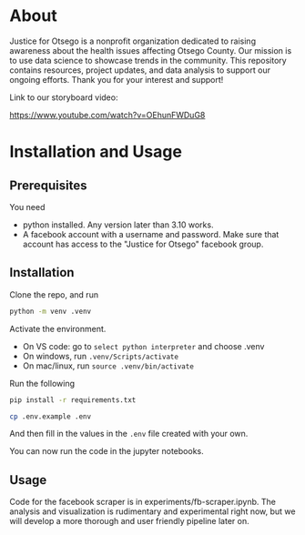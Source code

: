 # About

Justice for Otsego is a nonprofit organization dedicated to raising awareness about the health issues affecting Otsego County. Our mission is to use data science to showcase trends in the community. This repository contains resources, project updates, and data analysis to support our ongoing efforts. Thank you for your interest and support!

Link to our storyboard video:

https://www.youtube.com/watch?v=OEhunFWDuG8

# Installation and Usage

## Prerequisites

You need
- python installed. Any version later than 3.10 works.
- A facebook account with a username and password. Make sure that account has access to the "Justice for Otsego" facebook group.



## Installation

Clone the repo, and run 

```bash
python -m venv .venv
```

Activate the environment.

- On VS code: go to `select python interpreter` and choose .venv
- On windows, run `.venv/Scripts/activate`
- On mac/linux, run `source .venv/bin/activate`

Run the following

```bash
pip install -r requirements.txt
```

```bash
cp .env.example .env
```

And then fill in the values in the `.env` file created with your own.

You can now run the code in the jupyter notebooks. 

## Usage

Code for the facebook scraper is in experiments/fb-scraper.ipynb. The analysis and visualization is rudimentary and experimental right now, but we will develop a more thorough and user friendly pipeline later on.

